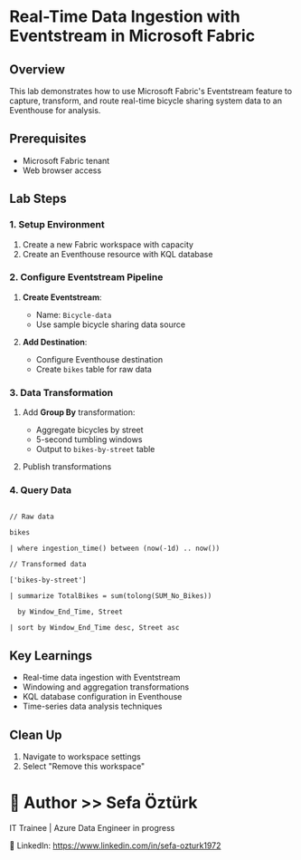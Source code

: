 # Real-Time Data Ingestion with Eventstream in Microsoft Fabric

## Overview
This lab demonstrates how to use Microsoft Fabric's Eventstream feature to capture, transform, and route real-time bicycle sharing system data to an Eventhouse for analysis.

## Prerequisites
- Microsoft Fabric tenant
- Web browser access

## Lab Steps

### 1. Setup Environment
1. Create a new Fabric workspace with capacity
2. Create an Eventhouse resource with KQL database

### 2. Configure Eventstream Pipeline
1. **Create Eventstream**:
   - Name: `Bicycle-data`
   - Use sample bicycle sharing data source

2. **Add Destination**:
   - Configure Eventhouse destination
   - Create `bikes` table for raw data

### 3. Data Transformation
1. Add **Group By** transformation:
   - Aggregate bicycles by street
   - 5-second tumbling windows
   - Output to `bikes-by-street` table

2. Publish transformations

### 4. Query Data
```kql

// Raw data

bikes

| where ingestion_time() between (now(-1d) .. now())

// Transformed data

['bikes-by-street']

| summarize TotalBikes = sum(tolong(SUM_No_Bikes))
 
  by Window_End_Time, Street

| sort by Window_End_Time desc, Street asc
```

## Key Learnings
- Real-time data ingestion with Eventstream
- Windowing and aggregation transformations
- KQL database configuration in Eventhouse
- Time-series data analysis techniques

## Clean Up
1. Navigate to workspace settings
2. Select "Remove this workspace"

# 👤 Author >> Sefa Öztürk
IT Trainee | Azure Data Engineer in progress

📇 LinkedIn: https://www.linkedin.com/in/sefa-ozturk1972
